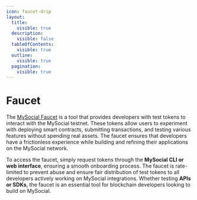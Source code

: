 ```yaml
---
icon: faucet-drip
layout:
  title:
    visible: true
  description:
    visible: false
  tableOfContents:
    visible: true
  outline:
    visible: true
  pagination:
    visible: true
---
```


# Faucet

The [MySocial Faucet](https://www.mysocial.network/faucet) is a tool that provides developers with test tokens to interact with the MySocial testnet. These tokens allow users to experiment with deploying smart contracts, submitting transactions, and testing various features without spending real assets. The faucet ensures that developers have a frictionless experience while building and refining their applications on the MySocial network.

To access the faucet, simply request tokens through the **MySocial CLI or web interface**, ensuring a smooth onboarding process. The faucet is rate-limited to prevent abuse and ensure fair distribution of test tokens to all developers actively working on MySocial integrations. Whether testing **APIs or SDKs**, the faucet is an essential tool for blockchain developers looking to build on MySocial.